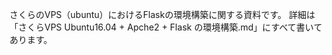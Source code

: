 さくらのVPS（ubuntu）におけるFlaskの環境構築に関する資料です。
詳細は「さくらVPS Ubuntu16.04 + Apche2 + Flask の環境構築.md」にすべて書いてあります。
